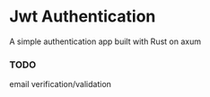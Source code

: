 # Jwt Authentication

A simple authentication app built with Rust on axum

### TODO
email verification/validation
